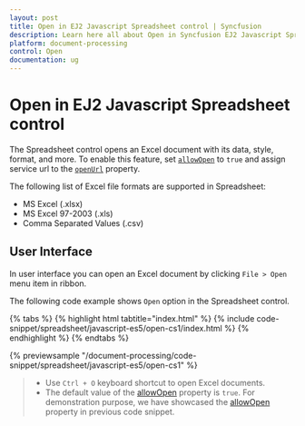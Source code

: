 ```yaml
---
layout: post
title: Open in EJ2 Javascript Spreadsheet control | Syncfusion
description: Learn here all about Open in Syncfusion EJ2 Javascript Spreadsheet control of Syncfusion Essential JS 2 and more.
platform: document-processing
control: Open 
documentation: ug
---
```


# Open in EJ2 Javascript Spreadsheet control

The Spreadsheet control opens an Excel document with its data, style, format, and more. To enable this feature, set [`allowOpen`](../api/spreadsheet/#allowopen) to `true` and assign service url to the [`openUrl`](../api/spreadsheet/#openurl) property.

The following list of Excel file formats are supported in Spreadsheet:

* MS Excel (.xlsx)
* MS Excel 97-2003 (.xls)
* Comma Separated Values (.csv)

## User Interface

In user interface you can open an Excel document by clicking `File > Open` menu item in ribbon.

The following code example shows `Open` option in the Spreadsheet control.

{% tabs %}
{% highlight html tabtitle="index.html" %}
{% include code-snippet/spreadsheet/javascript-es5/open-cs1/index.html %}
{% endhighlight %}
{% endtabs %}

{% previewsample "/document-processing/code-snippet/spreadsheet/javascript-es5/open-cs1" %}

> * Use `Ctrl + O` keyboard shortcut to open Excel documents.
> * The default value of the [allowOpen](../api/spreadsheet/#allowopen) property is `true`. For demonstration purpose, we have showcased the [allowOpen](../api/spreadsheet/#allowopen) property in previous code snippet.